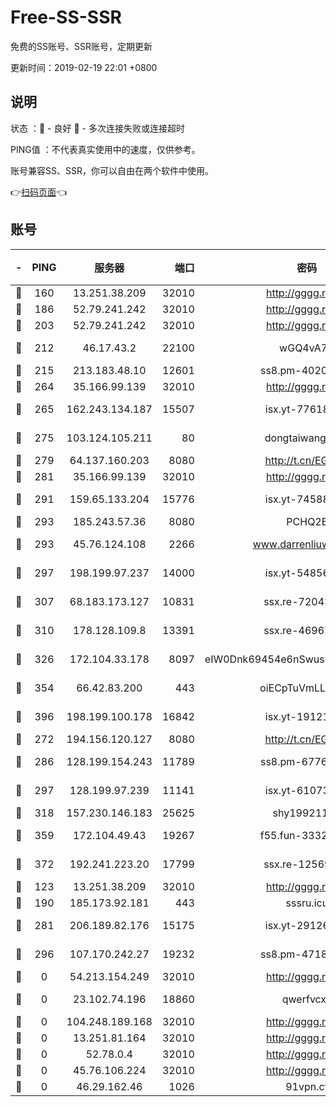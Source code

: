 # Free-SS-SSR

免费的SS账号、SSR账号，定期更新

更新时间：2019-02-19 22:01 +0800

## 说明

状态     ：🙂 - 良好 🙁 - 多次连接失败或连接超时

PING值   ：不代表真实使用中的速度，仅供参考。

账号兼容SS、SSR，你可以自由在两个软件中使用。

👉[扫码页面](https://liesauer.github.io/free-ss-ssr.github.io/)👈

## 账号

|-|PING|服务器|端口|密码|加密方式|区域|
|:----:|:----:|:-----:|-----:|:----:|:----:|:----:|
|🙂|160|13.251.38.209|32010|http://gggg.rocks|chacha20|UN|
|🙂|186|52.79.241.242|32010|http://gggg.rocks|chacha20|KR|
|🙂|203|52.79.241.242|32010|http://gggg.rocks|chacha20|UN|
|🙂|212|46.17.43.2|22100|wGQ4vA7D|aes-256-gcm|RU|
|🙂|215|213.183.48.10|12601|ss8.pm-40202630|rc4-md5|RU|
|🙂|264|35.166.99.139|32010|http://gggg.rocks|chacha20|US|
|🙂|265|162.243.134.187|15507|isx.yt-77618718|aes-256-cfb|US|
|🙂|275|103.124.105.211|80|dongtaiwang.com|aes-256-cfb|US|
|🙂|279|64.137.160.203|8080|http://t.cn/EGJIyrl|rc4-md5|CA|
|🙂|281|35.166.99.139|32010|http://gggg.rocks|chacha20|UN|
|🙂|291|159.65.133.204|15776|isx.yt-74588926|aes-256-cfb|SG|
|🙂|293|185.243.57.36|8080|PCHQ2E|rc4-md5|US|
|🙂|293|45.76.124.108|2266|www.darrenliuwei.com|aes-256-cfb|AU|
|🙂|297|198.199.97.237|14000|isx.yt-54856932|aes-256-cfb|US|
|🙂|307|68.183.173.127|10831|ssx.re-72043236|aes-256-cfb|US|
|🙂|310|178.128.109.8|13391|ssx.re-46967706|aes-256-cfb|SG|
|🙂|326|172.104.33.178|8097|eIW0Dnk69454e6nSwuspv9DmS201tQ0D|aes-256-cfb|SG|
|🙂|354|66.42.83.200|443|oiECpTuVmLLxk4Ts|aes-256-cfb|US|
|🙂|396|198.199.100.178|16842|isx.yt-19121084|aes-256-cfb|US|
|🙂|272|194.156.120.127|8080|http://t.cn/EGJIyrl|rc4-md5|RU|
|🙂|286|128.199.154.243|11789|ss8.pm-67760833|aes-256-cfb|SG|
|🙂|297|128.199.97.239|11141|isx.yt-61073883|aes-256-cfb|SG|
|🙂|318|157.230.146.183|25625|shy19921124|rc4-md5|US|
|🙂|359|172.104.49.43|19267|f55.fun-33324216|aes-256-cfb|SG|
|🙂|372|192.241.223.20|17799|ssx.re-12569451|aes-256-cfb|US|
|🙁|123|13.251.38.209|32010|http://gggg.rocks|chacha20|SG|
|🙁|190|185.173.92.181|443|sssru.icu|rc4-md5|RU|
|🙁|281|206.189.82.176|15175|isx.yt-29126697|aes-256-cfb|SG|
|🙁|296|107.170.242.27|19232|ss8.pm-47184551|aes-256-cfb|US|
|🙁|0|54.213.154.249|32010|http://gggg.rocks|chacha20|UN|
|🙁|0|23.102.74.196|18860|qwerfvcxz|aes-256-gcm|JP|
|🙁|0|104.248.189.168|32010|http://gggg.rocks|chacha20|UN|
|🙁|0|13.251.81.164|32010|http://gggg.rocks|chacha20|UN|
|🙁|0|52.78.0.4|32010|http://gggg.rocks|chacha20|UN|
|🙁|0|45.76.106.224|32010|http://gggg.rocks|chacha20|UN|
|🙁|0|46.29.162.46|1026|91vpn.cf|rc4-md5|RU|
